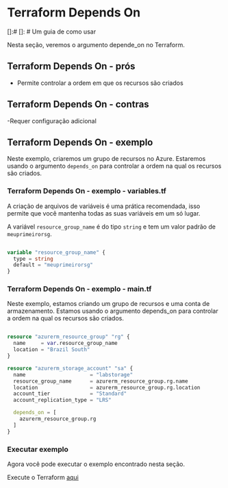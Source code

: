 # Terraform Depends On
[]:#
[]: # Um guia de como usar

Nesta seção, veremos o argumento depende_on no Terraform.

## Terraform Depends On - prós

- Permite controlar a ordem em que os recursos são criados

## Terraform Depends On - contras

-Requer configuração adicional

## Terraform Depends On - exemplo

Neste exemplo, criaremos um grupo de recursos no Azure. Estaremos usando o argumento `depends_on` para controlar a ordem na qual os recursos são criados.

### Terraform Depends On - exemplo - variables.tf

A criação de arquivos de variáveis ​​é uma prática recomendada, isso permite que você mantenha todas as suas variáveis ​​em um só lugar.

A variável `resource_group_name` é do tipo `string` e tem um valor padrão de `meuprimeirorsg`.

```terraform

variable "resource_group_name" {
  type = string
  default = "meuprimeirorsg"
}

```

### Terraform Depends On - exemplo - main.tf

Neste exemplo, estamos criando um grupo de recursos e uma conta de armazenamento. Estamos usando o argumento depends_on para controlar a ordem na qual os recursos são criados.

```terraform

resource "azurerm_resource_group" "rg" {
  name     = var.resource_group_name
  location = "Brazil South"
}

resource "azurerm_storage_account" "sa" {
  name                     = "labstorage"
  resource_group_name      = azurerm_resource_group.rg.name
  location                 = azurerm_resource_group.rg.location
  account_tier             = "Standard"
  account_replication_type = "LRS"

  depends_on = [
    azurerm_resource_group.rg
  ]
}

```

### Executar exemplo

Agora você pode executar o exemplo encontrado nesta seção.

Execute o Terraform [aqui](https://github.com/thiago88sp/terraform-treinamento/tree/master/4-terraform-advanced/1-depends-on/terraform)
